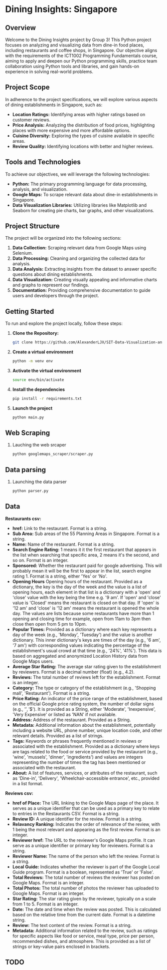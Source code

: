 # Dining Insights: Singapore

## Overview

Welcome to the Dining Insights project by Group 3! This Python project focuses on analyzing and visualizing data from dine-in food places, including restaurants and coffee shops, in Singapore. Our objective aligns with the requirements of the ICT1002 Programming Fundamentals course, aiming to apply and deepen our Python programming skills, practice team collaboration using Python tools and libraries, and gain hands-on experience in solving real-world problems.

## Project Scope

In adherence to the project specifications, we will explore various aspects of dining establishments in Singapore, such as:

- **Location Ratings:** Identifying areas with higher ratings based on customer reviews.
- **Price Analysis:** Analyzing the distribution of food prices, highlighting places with more expensive and more affordable options.
- **Cuisine Diversity:** Exploring the types of cuisine available in specific areas.
- **Review Quality:** Identifying locations with better and higher reviews.

## Tools and Technologies

To achieve our objectives, we will leverage the following technologies:

- **Python:** The primary programming language for data processing, analysis, and visualization.
- **Google Maps:** To scrape relevant data about dine-in establishments in Singapore.
- **Data Visualization Libraries:** Utilizing libraries like Matplotlib and Seaborn for creating pie charts, bar graphs, and other visualizations.

## Project Structure

The project will be organized into the following sections:

1. **Data Collection:** Scraping relevant data from Google Maps using Selenium.
2. **Data Processing:** Cleaning and organizing the collected data for analysis.
3. **Data Analysis:** Extracting insights from the dataset to answer specific questions about dining establishments.
4. **Data Visualization:** Creating visually appealing and informative charts and graphs to represent our findings.
5. **Documentation:** Providing comprehensive documentation to guide users and developers through the project.

## Getting Started

To run and explore the project locally, follow these steps:

1. **Clone the Repository:**
   ```bash
   git clone https://github.com/AlexanderLJX/SIT-Data-Visualization-and-Analysis.git
2. **Create a virtual environment**
   ```bash
   python -m venv env
3. **Activate the virtual environment**
   ```bash
   source env/bin/activate
4. **Install the dependencies**
   ```bash
   pip install -r requirements.txt
5. **Launch the project**
   ```bash
   python main.py
   ```


## Web Scraping

1. Lauching the web srcaper
   ```bash
   python googlemaps_scraper/scraper.py

## Data parsing

1. Launching the data parser
   ```bash
   python parser.py

## Data

**Restaurants csv:**
 - **href:** Link to the restaurant. Format is a string.
 - **Sub Area:** Sub areas of the 55 Planning Areas in Singapore. Format is a string.
 - **Name:** Name of the restaurant. Format is a string.
 - **Search Engine Rating:** 1 means it it the first restaurant that appears in the list when searching that specific area, 2 means it's the second, and so on. Format is an integer.
 - **Sponsored:** Whether the restaurant paid for google advertising. This will probably mean it will be the first to appear in the list, search engine rating 1. Format is a string, either 'Yes' or 'No'.
 - **Opening Hours** Opening hours of the restaurant. Provided as a dictionary, the key is the day of the week and the value is a list of opening hours, each element in that list is a dictionary with a 'open' and 'close' value with the key being the time e.g. '9 am'. If 'open' and 'close' value is 'Closed' means the restaurant is closed on that day. If 'open' is '12 am' and 'close' is '12 am' means the restaurant is opened the whole day. The values are lists because some restaurants have more than 1 opening and closing time for example, open from 11am to 3pm then close then open from 5 pm to 10pm.
 - **Popular Times:** Provided as a dictionary where each key represents a day of the week (e.g., 'Monday', 'Tuesday') and the value is another dictionary. This inner dictionary's keys are times of the day (e.g., '6 am', '7 am') with corresponding values indicating the percentage of the establishment's usual crowd at that time (e.g., '24%', '41%'). This data is based on aggregated and anonymized Location History data from Google Maps users.
 - **Average Star Rating:** The average star rating given to the establishment by reviewers. Format is a decimal number (float) (e.g., 4.2).
 - **Reviews:** The total number of reviews left for the establishment. Format is an integer.
 - **Category:** The type or category of the establishment (e.g., 'Shopping mall', 'Restaurant'). Format is a string.
 - **Price Rating:** An indicator of the price range of the establishment, based on the official Google price rating system, the number of dollar signs (e.g., '$', '$$'). It is provided as a String, either 'Moderate', 'Inexpensive', 'Very Expensive' or listed as 'NAN' if not available.
 - **Address:** Address of the restaurant. Provided as a String.
 - **Metadata:** Additional information about the establishment, potentially including a website URL, phone number, unique location code, and other relevant details. Provided as a list of strings.
 - **Tags:** Keywords or phrases frequently mentioned in reviews or associated with the establishment. Provided as a dictionary where keys are tags related to the food or service provided by the restaurant (e.g., 'wine', 'mussels', 'dinner', 'ingredients') and values are integers representing the number of times the tag has been mentioned or associated with the restaurant.
 - **About:** A list of features, services, or attributes of the restaurant, such as 'Dine-in', 'Delivery', 'Wheelchair-accessible entrance', etc., provided in a list format.


**Reviews csv:**
 - **href of Place:** The URL linking to the Google Maps page of the place. It serves as a unique identifier that can be used as a primary key to relate to entries in the Restaurants CSV. Format is a string.
 - **Review ID:** A unique identifier for the review. Format is a string.
 - **Relavancy Ranking:** Indicates the order of relevance of the review, with 1 being the most relevant and appearing as the first review. Format is an integer.
 - **Reviewer href:** The URL to the reviewer's Google Maps profile. It can serve as a unique identifier or primary key for reviewers. Format is a string.
 - **Reviewer Name:** The name of the person who left the review. Format is a string.
 - **Local Guide:** Indicates whether the reviewer is part of the Google Local Guide program. Format is a boolean, represented as 'True' or 'False'.
 - **Total Reviews:** The total number of reviews the reviewer has posted on Google Maps. Format is an integer.
 - **Total Photos:** The total number of photos the reviewer has uploaded to Google Maps. Format is an integer.
 - **Star Rating:** The star rating given by the reviewer, typically on a scale from 1 to 5. Format is an integer.
 - **Date:** The date and time when the review was posted. This is calculated based on the relative time from the current date. Format is a datetime string.
 - **Review:** The text content of the review. Format is a string.
 - **Metadata:** Additional information related to the review, such as ratings for specific aspects like food or service, meal type, price per person, recommended dishes, and atmosphere. This is provided as a list of strings or key-value pairs enclosed in brackets.

 

## TODO

